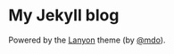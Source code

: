 My Jekyll blog
==============

Powered by the [Lanyon][lanyon] theme (by [@mdo][]).

[lanyon]: https://github.com/poole/lanyon
[@mdo]: https://github.com/mdo
